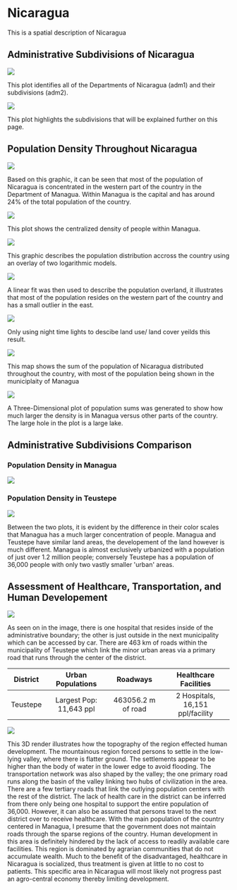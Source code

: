 # Nicaragua

This is a spatial description of Nicaragua 


## Administrative Subdivisions of Nicaragua

![](GitHubImage.png)

This plot identifies all of the Departments of Nicaragua (adm1) and their subdivisions (adm2).

![](ForDaPageBitch.png)

This plot highlights the subdivisions that will be explained further on this page.

## Population Density Throughout Nicaragua

![](nic.png)

Based on this graphic, it can be seen that most of the population of Nicaragua is concentrated in the western part of the country in the Department of Managua. Within Managua is the capital and has around 24% of the total population of the country.

![](Pop4Github.png)

This plot shows the centralized density of people within Managua.

![](GithubPop.png)

This graphic describes the population distribution accross the country using an overlay of two logarithmic models.

![](FitPLot.png)

A linear fit was then used to describe the population overland, it illustrates that most of the population resides on the western part of the country and has a small outlier in the east.

![](GithubPLotss.png)

Only using night time lights to descibe land use/ land cover yeilds this result.

![](Pop.Sums.png)

This map shows the sum of the population of Nicaragua distributed throughout the country, with most of the population being shown in the municiplaity of Managua

![](Sums3D.PNG)

A Three-Dimensional plot of population sums was generated to show how much larger the density is in Managua versus other parts of the country. The large hole in the plot is a large lake.

## Administrative Subdivisions Comparison

### Population Density in Managua
![](managua_pop15.png)

### Population Density in Teustepe
![](Teustepe_pop15(2).png)

Between the two plots, it is evident by the difference in their color scales that Managua has a much larger concentration of people. Managua and Teustepe have similar land areas, the developement of the land however is much different. Managua is almost exclusively urbanized with a population of just over 1.2 million people; conversely Teustepe has a population of 36,000 people with only two vastly smaller 'urban' areas.

## Assessment of Healthcare, Transportation, and Human Developement

![](TeustepeGitHub.png)

As seen on in the image, there is one hospital that resides inside of the administrative boundary; the other is just outside in the next municipality which can be accessed by car. There are 463 km of roads within the municipality of Teustepe which link the minor urban areas via a primary road that runs through the center of the district.

| District | Urban Populations | Roadways | Healthcare Facilities |
| :--------: | :-----------------: | :--------: | :---------------------: |
| Teustepe | Largest Pop: 11,643 ppl | 463056.2 m of road | 2 Hospitals, 16,151 ppl/facility |

![](Proj4Plot.png)

This 3D render illustrates how the topography of the region effected human development. The mountainous region forced persons to settle in the low-lying valley, where there is flatter ground. The settlements appear to be higher than the body of water in the lower edge to avoid flooding. The transportation network was also shaped by the valley; the one primary road runs along the basin of the valley linking two hubs of civilization in the area. There are a few tertiary roads that link the outlying population centers with the rest of the district. 
The lack of health care in the district can be inferred from there only being one hospital to support the entire population of 36,000. However, it can also be assumed that persons travel to the next district over to receive healthcare. With the main population of the country centered in Managua, I presume that the government does not maintain roads through the sparse regions of the country.
Human development in this area is definitely hindered by the lack of access to readily available care facilities. This region is dominated by agrarian communities that do not accumulate wealth. Much to the benefit of the disadvantaged, healthcare in Nicaragua is socialized, thus treatment is given at little to no cost to patients. This specific area in Nicaragua will most likely not progress past an agro-central economy thereby limiting development.

